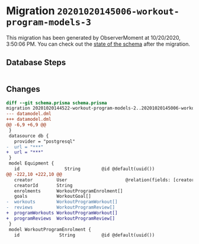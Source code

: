 # Migration `20201020145006-workout-program-models-3`

This migration has been generated by ObserverMoment at 10/20/2020, 3:50:06 PM.
You can check out the [state of the schema](./schema.prisma) after the migration.

## Database Steps

```sql

```

## Changes

```diff
diff --git schema.prisma schema.prisma
migration 20201020144522-workout-program-models-2..20201020145006-workout-program-models-3
--- datamodel.dml
+++ datamodel.dml
@@ -6,9 +6,9 @@
 }
 datasource db {
   provider = "postgresql"
-  url = "***"
+  url = "***"
 }
 model Equipment {
   id                 String        @id @default(uuid())
@@ -222,10 +222,10 @@
   creator         User                      @relation(fields: [creatorId], references: [id])
   creatorId       String
   enrolments      WorkoutProgramEnrolment[]
   goals           WorkoutGoal[]
-  workouts        WorkoutProgramWorkout[]
-  reviews         WorkoutProgramReview[]
+  programWorkouts WorkoutProgramWorkout[]
+  programReviews  WorkoutProgramReview[]
 }
 model WorkoutProgramEnrolment {
   id               String          @id @default(uuid())
```


